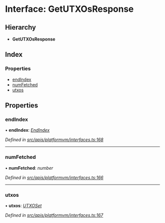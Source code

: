 # Interface: GetUTXOsResponse

## Hierarchy

- **GetUTXOsResponse**

## Index

### Properties

- [endIndex](platformvm_interfaces.getutxosresponse#endindex)
- [numFetched](platformvm_interfaces.getutxosresponse#numfetched)
- [utxos](platformvm_interfaces.getutxosresponse#utxos)

## Properties

### endIndex

• **endIndex**: _[EndIndex](platformvm_interfaces.endindex)_

_Defined in [src/apis/platformvm/interfaces.ts:168](https://github.com/chain4travel/caminojs/blob/3883166/src/apis/platformvm/interfaces.ts#L168)_

---

### numFetched

• **numFetched**: _number_

_Defined in [src/apis/platformvm/interfaces.ts:166](https://github.com/chain4travel/caminojs/blob/3883166/src/apis/platformvm/interfaces.ts#L166)_

---

### utxos

• **utxos**: _[UTXOSet](../classes/api_platformvm_utxos.utxoset)_

_Defined in [src/apis/platformvm/interfaces.ts:167](https://github.com/chain4travel/caminojs/blob/3883166/src/apis/platformvm/interfaces.ts#L167)_

